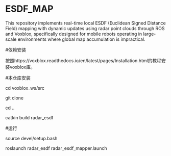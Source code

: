 # ESDF_MAP
This repository implements real-time local ESDF (Euclidean Signed Distance Field) mapping with dynamic updates using radar point clouds through ROS and Voxblox, specifically designed for mobile robots operating in large-scale environments where global map accumulation is impractical.

#依赖安装

按照https://voxblox.readthedocs.io/en/latest/pages/Installation.html的教程安装voxblox库。

#本仓库安装

cd voxblox_ws/src

git clone 

cd ..

catkin build radar_esdf

#运行

source devel/setup.bash

roslaunch radar_esdf radar_esdf_mapper.launch
